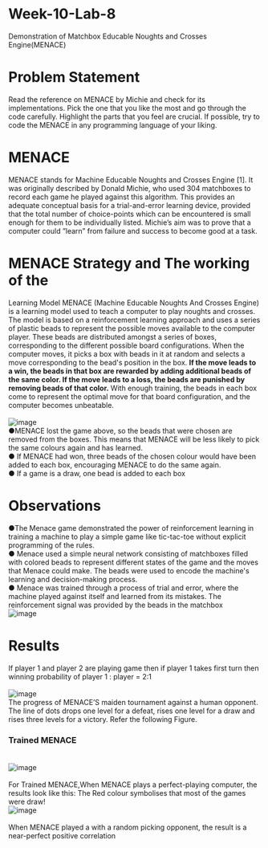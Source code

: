 # Week-10-Lab-8
Demonstration of  Matchbox Educable Noughts and Crosses Engine(MENACE)
# Problem Statement
Read the reference on MENACE by Michie and check for its 
implementations. Pick the one that you like the most and go through the 
code carefully. Highlight the parts that you feel are crucial. If possible, try 
to code the MENACE in any programming language of your liking.

# MENACE
MENACE stands for Machine Educable Noughts 
and Crosses Engine [1]. It was originally 
described by Donald Michie, 
who used 304 matchboxes to record each game 
he played against this algorithm.
 This provides an adequate conceptual basis for a 
trial-and-error learning device, provided that the 
total number of choice-points which can be 
encountered is small enough for them to be 
individually listed. Michie’s aim was to prove 
that a computer could ”learn” from failure and 
success to become good at a task.

# MENACE Strategy and The working of the 
Learning Model
MENACE (Machine Educable Noughts And Crosses Engine) is a learning model used to teach a computer to 
play noughts and crosses. The model is based on a reinforcement learning approach and uses a series of 
plastic beads to represent the possible moves available to the computer player. These beads are distributed 
amongst a series of boxes, corresponding to the different possible board configurations. When the computer 
moves, it picks a box with beads in it at random and selects a move corresponding to the bead's position in 
the box. **If the move leads to a win, the beads in that box are rewarded by adding additional beads of 
the same color. If the move leads to a loss, the beads are punished by removing beads of that color.** With 
enough training, the beads in each box come to represent the optimal move for that board configuration, and 
the computer becomes unbeatable.<br><br>
![image](https://user-images.githubusercontent.com/91957156/227187990-150751c2-becb-4d4a-9fe1-71a6c0a55896.png)<br>
●MENACE lost the game above, so the beads that were chosen are removed from the boxes.
This means that MENACE will be less likely to pick the same colours again and has learned. <br>
● If MENACE had won, three beads of the chosen colour would have been added to each box, 
encouraging MENACE to do the same again.<br>
● If a game is a draw, one bead is added to each box<br>

# Observations
●The Menace game demonstrated the power of reinforcement learning in training a 
machine to play a simple game like tic-tac-toe without explicit programming of the 
rules.<br>
● Menace used a simple neural network consisting of matchboxes filled with colored 
beads to represent different states of the game and the moves that Menace could 
make. The beads were used to encode the machine's learning and decision-making 
process.<br>
● Menace was trained through a process of trial and error, where the machine played 
against itself and learned from its mistakes. The reinforcement signal was provided by 
the beads in the matchbox<br>
![image](https://user-images.githubusercontent.com/91957156/227188694-f5f8e98b-7b7a-44f0-bc27-0bcbf950603f.png)
# Results<br>
If player 1 and player 2 are playing 
game then if player 1 takes first turn then 
winning probability of 
player 1 : player = 2:1
<br><br>
![image](https://user-images.githubusercontent.com/91957156/227188887-0558d461-7281-48a8-bce7-6787da576eff.png)<br>
The progress of MENACE’S maiden tournament 
against a human opponent. The line of dots 
drops one level for a defeat, rises one level 
for a draw and rises three levels for a victory. 
Refer the following Figure.
<br>
### Trained MENACE<br><br>
![image](https://user-images.githubusercontent.com/91957156/227189046-44562909-a96e-4df4-ade3-2e6d5909441e.png)<br><br>
For Trained MENACE,When MENACE plays a 
perfect-playing computer, 
the results look like this:
The Red colour symbolises 
that most of the games 
were draw!<br>
![image](https://user-images.githubusercontent.com/91957156/227189221-017a1f86-0468-48ed-bcae-21e3c7b950af.png)<br><br>
When MENACE played a with a 
random picking opponent, the 
result is a near-perfect 
positive correlation





